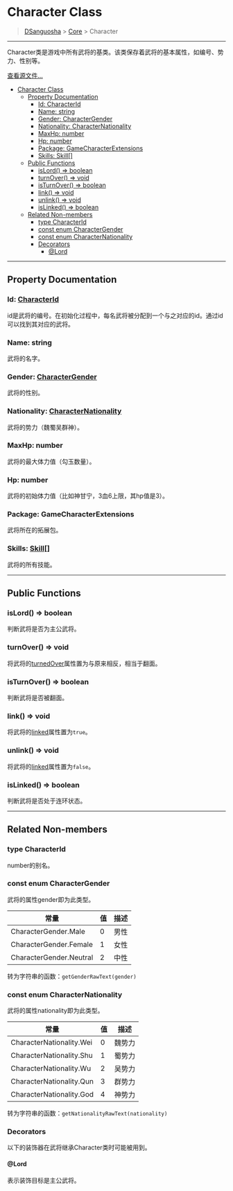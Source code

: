 # Character Class

> [DSanguosha](../index.md) > [Core](./core_index.md) > Character

___

Character类是游戏中所有武将的基类。该类保存着武将的基本属性，如编号、势力、性别等。

[查看源文件...](../../../src/core/characters/character.ts)

- [Character Class](#character-class)
  - [Property Documentation](#property-documentation)
    - [Id: CharacterId](#id-characterid)
    - [Name: string](#name-string)
    - [Gender: CharacterGender](#gender-charactergender)
    - [Nationality: CharacterNationality](#nationality-characternationality)
    - [MaxHp: number](#maxhp-number)
    - [Hp: number](#hp-number)
    - [Package: GameCharacterExtensions](#package-gamecharacterextensions)
    - [Skills: Skill[]](#skills-skill)
  - [Public Functions](#public-functions)
    - [isLord() => boolean](#islord--boolean)
    - [turnOver() => void](#turnover--void)
    - [isTurnOver() => boolean](#isturnover--boolean)
    - [link() => void](#link--void)
    - [unlink() => void](#unlink--void)
    - [isLinked() => boolean](#islinked--boolean)
  - [Related Non-members](#related-non-members)
    - [type CharacterId](#type-characterid)
    - [const enum CharacterGender](#const-enum-charactergender)
    - [const enum CharacterNationality](#const-enum-characternationality)
    - [Decorators](#decorators)
      - [@Lord](#lord)

___

## Property Documentation

### Id: [CharacterId](#type-characterid)
  
  id是武将的编号。在初始化过程中，每名武将被分配到一个与之对应的id。通过id可以找到其对应的武将。

### Name: string

  武将的名字。

### Gender: [CharacterGender](#const-enum-charactergender)

  武将的性别。

### Nationality: [CharacterNationality](#const-enum-characternationality)

  武将的势力（魏蜀吴群神）。

### MaxHp: number

  武将的最大体力值（勾玉数量）。

### Hp: number

  武将的初始体力值（比如神甘宁，3血6上限，其hp值是3）。

### Package: GameCharacterExtensions

  武将所在的拓展包。

### Skills: [Skill](./skill.md)[]

  武将的所有技能。
___

## Public Functions

### isLord() => boolean

  判断武将是否为主公武将。

### turnOver() => void

  将武将的[turnedOver](#turnedover)属性置为与原来相反，相当于翻面。

### isTurnOver() => boolean

  判断武将是否被翻面。

### link() => void

  将武将的[linked](#linked)属性置为`true`。

### unlink() => void

  将武将的[linked](#linked)属性置为`false`。

### isLinked() => boolean

  判断武将是否处于连环状态。

___

## Related Non-members

### type CharacterId

number的别名。

### const enum CharacterGender

  武将的属性gender即为此类型。

  | 常量                    | 值  | 描述 |
  | ----------------------- | --- | ---- |
  | CharacterGender.Male    | 0   | 男性 |
  | CharacterGender.Female  | 1   | 女性 |
  | CharacterGender.Neutral | 2   | 中性 |

  转为字符串的函数：`getGenderRawText(gender)`

### const enum CharacterNationality

  武将的属性nationality即为此类型。
  
  | 常量                     | 值  | 描述   |
  | ------------------------ | --- | ------ |
  | CharacterNationality.Wei | 0   | 魏势力 |
  | CharacterNationality.Shu | 1   | 蜀势力 |
  | CharacterNationality.Wu  | 2   | 吴势力 |
  | CharacterNationality.Qun | 3   | 群势力 |
  | CharacterNationality.God | 4   | 神势力 |

  转为字符串的函数：`getNationalityRawText(nationality)`

### Decorators

以下的装饰器在武将继承Character类时可能被用到。

#### @Lord

表示装饰目标是主公武将。
